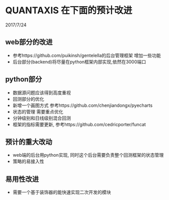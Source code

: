 # QUANTAXIS 在下面的预计改进
2017/7/24

##  web部分的改进


- 参考https://github.com/puikinsh/gentelella的后台管理框架 增加一些功能
- 后台部分(backend)将尽量在python框架内部实现,依然在3000端口


## python部分

- 数据源问题应该得到高度重视
- 回测部分的优化
- 新增一个画图方式 参考https://github.com/chenjiandongx/pyecharts
- 状态的管理  需要重点优化
- 分钟级别和日线级别混合回测
- 框架的指标需要更新, 参考https://github.com/cedricporter/funcat


## 预计的重大改动

- web端的后台用python实现, 同时这个后台需要负责整个回测框架的状态管理
- 策略的易接入性


## 易用性改进

- 需要一个基于装饰器的能快速实现二次开发的模块

